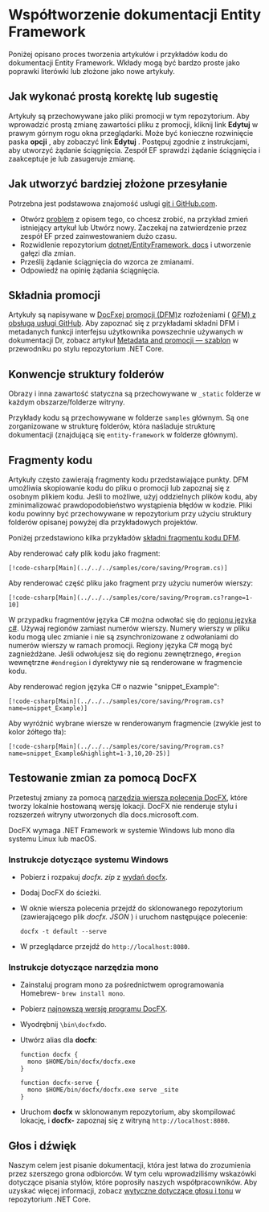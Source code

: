 # <a name="contributing-to-the-entity-framework-documentation"></a>Współtworzenie dokumentacji Entity Framework

Poniżej opisano proces tworzenia artykułów i przykładów kodu do dokumentacji Entity Framework. Wkłady mogą być bardzo proste jako poprawki literówki lub złożone jako nowe artykuły.

## <a name="how-to-make-a-simple-correction-or-suggestion"></a>Jak wykonać prostą korektę lub sugestię

Artykuły są przechowywane jako pliki promocji w tym repozytorium. Aby wprowadzić prostą zmianę zawartości pliku z promocji, kliknij link **Edytuj** w prawym górnym rogu okna przeglądarki. Może być konieczne rozwinięcie paska **opcji** , aby zobaczyć link **Edytuj** . Postępuj zgodnie z instrukcjami, aby utworzyć żądanie ściągnięcia. Zespół EF sprawdzi żądanie ściągnięcia i zaakceptuje je lub zasugeruje zmianę.

## <a name="how-to-make-a-more-complex-submission"></a>Jak utworzyć bardziej złożone przesyłanie

Potrzebna jest podstawowa znajomość usługi [git i GitHub.com](https://guides.github.com/activities/hello-world/).

* Otwórz [problem](https://github.com/dotnet/EntityFramework.Docs/issues/new) z opisem tego, co chcesz zrobić, na przykład zmień istniejący artykuł lub Utwórz nowy. Zaczekaj na zatwierdzenie przez zespół EF przed zainwestowaniem dużo czasu.
* Rozwidlenie repozytorium [dotnet/EntityFramework. docs](https://github.com/dotnet/EntityFramework.Docs/) i utworzenie gałęzi dla zmian.
* Prześlij żądanie ściągnięcia do wzorca ze zmianami.
* Odpowiedź na opinię żądania ściągnięcia.

## <a name="markdown-syntax"></a>Składnia promocji

Artykuły są napisywane w [DocFxej promocji (DFM)](http://dotnet.github.io/docfx/spec/docfx_flavored_markdown.html)z rozłożeniami ( [GFM) z obsługą usługi GitHub](https://guides.github.com/features/mastering-markdown/). Aby zapoznać się z przykładami składni DFM i metadanych funkcji interfejsu użytkownika powszechnie używanych w dokumentacji Dr, zobacz artykuł [Metadata and promocji — szablon](https://github.com/dotnet/docs/blob/master/styleguide/template.md) w przewodniku po stylu repozytorium .NET Core.

## <a name="folder-structure-conventions"></a>Konwencje struktury folderów

Obrazy i inna zawartość statyczna są przechowywane w `_static` folderze w każdym obszarze/folderze witryny.

Przykłady kodu są przechowywane w folderze `samples` głównym. Są one zorganizowane w strukturę folderów, która naśladuje strukturę dokumentacji (znajdującą się `entity-framework` w folderze głównym).

## <a name="code-snippets"></a>Fragmenty kodu

Artykuły często zawierają fragmenty kodu przedstawiające punkty. DFM umożliwia skopiowanie kodu do pliku o promocji lub zapoznaj się z osobnym plikiem kodu. Jeśli to możliwe, użyj oddzielnych plików kodu, aby zminimalizować prawdopodobieństwo wystąpienia błędów w kodzie. Pliki kodu powinny być przechowywane w repozytorium przy użyciu struktury folderów opisanej powyżej dla przykładowych projektów.

Poniżej przedstawiono kilka przykładów [składni fragmentu kodu DFM](http://dotnet.github.io/docfx/spec/docfx_flavored_markdown.html#code-snippet).

Aby renderować cały plik kodu jako fragment:

``` none
[!code-csharp[Main](../../../samples/core/saving/Program.cs)]
```

Aby renderować część pliku jako fragment przy użyciu numerów wierszy:

``` none
[!code-csharp[Main](../../../samples/core/saving/Program.cs?range=1-10]
```

W przypadku fragmentów języka C# można odwołać się do [regionu języka c#](https://msdn.microsoft.com/library/9a1ybwek.aspx). Używaj regionów zamiast numerów wierszy. Numery wierszy w pliku kodu mogą ulec zmianie i nie są zsynchronizowane z odwołaniami do numerów wierszy w ramach promocji. Regiony języka C# mogą być zagnieżdżane. Jeśli odwołujesz się do regionu zewnętrznego, `#region` wewnętrzne `#endregion` i dyrektywy nie są renderowane w fragmencie kodu.

Aby renderować region języka C# o nazwie "snippet_Example":

``` none
[!code-csharp[Main](../../../samples/core/saving/Program.cs?name=snippet_Example)]
```

Aby wyróżnić wybrane wiersze w renderowanym fragmencie (zwykle jest to kolor żółtego tła):

``` none
[!code-csharp[Main](../../../samples/core/saving/Program.cs?name=snippet_Example&highlight=1-3,10,20-25)]
```

## <a name="test-your-changes-with-docfx"></a>Testowanie zmian za pomocą DocFX

Przetestuj zmiany za pomocą [narzędzia wiersza polecenia DocFX](https://dotnet.github.io/docfx/tutorial/docfx_getting_started.html#2-use-docfx-as-a-command-line-tool), które tworzy lokalnie hostowaną wersję lokacji. DocFX nie renderuje stylu i rozszerzeń witryny utworzonych dla docs.microsoft.com.

DocFX wymaga .NET Framework w systemie Windows lub mono dla systemu Linux lub macOS.

### <a name="windows-instructions"></a>Instrukcje dotyczące systemu Windows

* Pobierz i rozpakuj *docfx. zip* z [wydań docfx](https://github.com/dotnet/docfx/releases).
* Dodaj DocFX do ścieżki.
* W oknie wiersza polecenia przejdź do sklonowanego repozytorium (zawierającego plik *docfx. JSON* ) i uruchom następujące polecenie:

   ``` console
   docfx -t default --serve
   ```

* W przeglądarce przejdź do `http://localhost:8080`.

### <a name="mono-instructions"></a>Instrukcje dotyczące narzędzia mono

* Zainstaluj program mono za pośrednictwem oprogramowania Homebrew- `brew install mono`.
* Pobierz [najnowszą wersję programu DocFX](https://github.com/dotnet/docfx/releases/tag/v2.7.2).
* Wyodrębnij `\bin\docfx`do.
* Utwórz alias dla **docfx**:

  ``` console
  function docfx {
    mono $HOME/bin/docfx/docfx.exe
  }

  function docfx-serve {
    mono $HOME/bin/docfx/docfx.exe serve _site
  }
  ```

* Uruchom **docfx** w sklonowanym repozytorium, aby skompilować lokację, i **docfx-** zapoznaj się z witryną `http://localhost:8080`.

## <a name="voice-and-tone"></a>Głos i dźwięk

Naszym celem jest pisanie dokumentacji, która jest łatwa do zrozumienia przez szerszego grona odbiorców. W tym celu wprowadziliśmy wskazówki dotyczące pisania stylów, które poprosiły naszych współpracowników. Aby uzyskać więcej informacji, zobacz [wytyczne dotyczące głosu i tonu](https://github.com/dotnet/docs/blob/master/styleguide/voice-tone.md) w repozytorium .NET Core.
